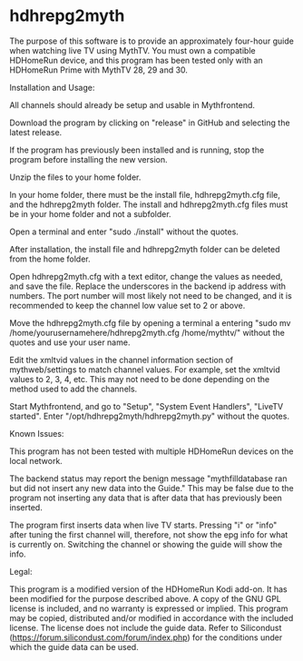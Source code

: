 # hdhrepg2myth

The purpose of this software is to provide an approximately four-hour guide when watching live TV using MythTV. You must own a compatible HDHomeRun device, and this program has been tested only with an HDHomeRun Prime with MythTV 28, 29 and 30.

Installation and Usage:

All channels should already be setup and usable in Mythfrontend.

Download the program by clicking on "release" in GitHub and selecting the latest release.

If the program has previously been installed and is running, stop the program before installing the new version.

Unzip the files to your home folder.

In your home folder, there must be the install file, hdhrepg2myth.cfg file, and the hdhrepg2myth folder. The install and hdhrepg2myth.cfg files must be in your home folder and not a subfolder.

Open a terminal and enter "sudo ./install" without the quotes.

After installation, the install file and hdhrepg2myth folder can be deleted from the home folder.

Open hdhrepg2myth.cfg with a text editor, change the values as needed, and save the file. Replace the underscores in the backend ip address with numbers. The port number will most likely not need to be changed, and it is recommended to keep the channel low value set to 2 or above.

Move the hdhrepg2myth.cfg file by opening a terminal a entering "sudo mv /home/yourusernamehere/hdhrepg2myth.cfg /home/mythtv/" without the quotes  and use your user name.

Edit the xmltvid values in the channel information section of mythweb/settings to match channel values. For example, set the xmltvid values to 2, 3, 4, etc. This may not need to be done depending on the method used to add the channels.

Start Mythfrontend, and go to "Setup", "System Event Handlers", "LiveTV started". Enter "/opt/hdhrepg2myth/hdhrepg2myth.py" without the quotes.

Known Issues:

This program has not been tested with multiple HDHomeRun devices on the local network.

The backend status may report the benign message "mythfilldatabase ran but did not insert any new data into the Guide." This may be false due to the program not inserting any data that is after data that has previously been inserted.

The program first inserts data when live TV starts. Pressing "i" or "info" after tuning the first channel will, therefore, not show the epg info for what is currently on. Switching the channel or showing the guide will show the info.

Legal:

This program is a modified version of the HDHomeRun Kodi add-on. It has been modified for the purpose described above. A copy of the GNU GPL license is included, and no warranty is expressed or implied. This program may be copied, distributed and/or modified in accordance with the included license. The license does not include the guide data. Refer to Silicondust (https://forum.silicondust.com/forum/index.php) for the conditions under which the guide data can be used.
